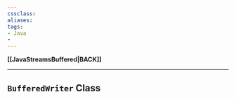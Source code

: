 ```yaml
---
cssclass:
aliases:
tags:
- Java
- 
---
```

**[[JavaStreamsBuffered|BACK]]**

---
## `BufferedWriter` Class

